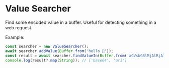 # Value Searcher

Find some encoded value in a buffer. Useful for detecting something in a web request.

Example:

```js
const searcher = new ValueSearcher();
await searcher.addValue(Buffer.from('hello 🙂'));
const result = await searcher.findValueIn(Buffer.from('aGVsbG8lMjAlRjAlOUYlOTklODI'));
console.log(result?.map(String)); // ['base64', 'uri']
```
